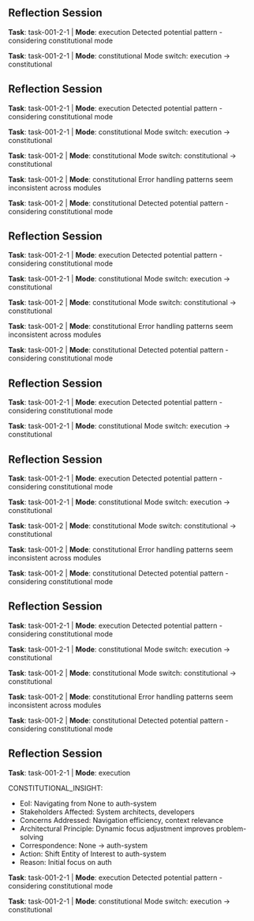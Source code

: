 
## Reflection Session

**Task**: task-001-2-1 | **Mode**: execution
Detected potential pattern - considering constitutional mode

**Task**: task-001-2-1 | **Mode**: constitutional
Mode switch: execution -> constitutional


## Reflection Session

**Task**: task-001-2-1 | **Mode**: execution
Detected potential pattern - considering constitutional mode

**Task**: task-001-2-1 | **Mode**: constitutional
Mode switch: execution -> constitutional

**Task**: task-001-2 | **Mode**: constitutional
Mode switch: constitutional -> constitutional

**Task**: task-001-2 | **Mode**: constitutional
Error handling patterns seem inconsistent across modules

**Task**: task-001-2 | **Mode**: constitutional
Detected potential pattern - considering constitutional mode


## Reflection Session

**Task**: task-001-2-1 | **Mode**: execution
Detected potential pattern - considering constitutional mode

**Task**: task-001-2-1 | **Mode**: constitutional
Mode switch: execution -> constitutional

**Task**: task-001-2 | **Mode**: constitutional
Mode switch: constitutional -> constitutional

**Task**: task-001-2 | **Mode**: constitutional
Error handling patterns seem inconsistent across modules

**Task**: task-001-2 | **Mode**: constitutional
Detected potential pattern - considering constitutional mode


## Reflection Session

**Task**: task-001-2-1 | **Mode**: execution
Detected potential pattern - considering constitutional mode

**Task**: task-001-2-1 | **Mode**: constitutional
Mode switch: execution -> constitutional


## Reflection Session

**Task**: task-001-2-1 | **Mode**: execution
Detected potential pattern - considering constitutional mode

**Task**: task-001-2-1 | **Mode**: constitutional
Mode switch: execution -> constitutional

**Task**: task-001-2 | **Mode**: constitutional
Mode switch: constitutional -> constitutional

**Task**: task-001-2 | **Mode**: constitutional
Error handling patterns seem inconsistent across modules

**Task**: task-001-2 | **Mode**: constitutional
Detected potential pattern - considering constitutional mode


## Reflection Session

**Task**: task-001-2-1 | **Mode**: execution
Detected potential pattern - considering constitutional mode

**Task**: task-001-2-1 | **Mode**: constitutional
Mode switch: execution -> constitutional

**Task**: task-001-2 | **Mode**: constitutional
Mode switch: constitutional -> constitutional

**Task**: task-001-2 | **Mode**: constitutional
Error handling patterns seem inconsistent across modules

**Task**: task-001-2 | **Mode**: constitutional
Detected potential pattern - considering constitutional mode


## Reflection Session

**Task**: task-001-2-1 | **Mode**: execution

CONSTITUTIONAL_INSIGHT:
- EoI: Navigating from None to auth-system
- Stakeholders Affected: System architects, developers
- Concerns Addressed: Navigation efficiency, context relevance
- Architectural Principle: Dynamic focus adjustment improves problem-solving
- Correspondence: None -> auth-system
- Action: Shift Entity of Interest to auth-system
- Reason: Initial focus on auth


**Task**: task-001-2-1 | **Mode**: execution
Detected potential pattern - considering constitutional mode

**Task**: task-001-2-1 | **Mode**: constitutional
Mode switch: execution -> constitutional

